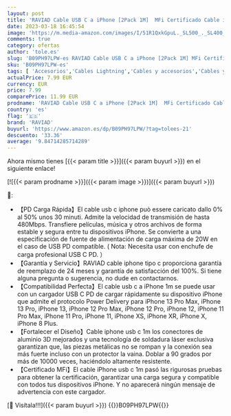```yaml
---
layout: post
title: 'RAVIAD Cable USB C a iPhone [2Pack 1M]  MFi Certificado Cable iPhone Cargador nailon trenzado PD Rápida Tipo C a iPhone Cable para iPhone 13 12 11 Pro Max Mini X XS XR 8 Plus- Negro'
date: 2023-03-18 16:45:54
image: 'https://m.media-amazon.com/images/I/51R1QxkGpuL._SL500_._SL400_.jpg'
comments: true
category: ofertas
author: 'tole.es'
slug: 'B09PH97LPW-es RAVIAD Cable USB C a iPhone [2Pack 1M] MFi Certificado...'
sku: 'B09PH97LPW-es'
tags: [ 'Accesorios','Cables Lightning','Cables y accesorios','Cables y conectores','Informática','iphone','raviad','🇪🇸', ]
actualPrice: 7.99 EUR
currency: EUR
price: 7.99
comparePrice: 11.99 EUR
prodname: 'RAVIAD Cable USB C a iPhone [2Pack 1M]  MFi Certificado Cable iPhone Cargador nailon trenzado PD Rápida Tipo C a iPhone Cable para iPhone 13 12 11 Pro Max Mini X XS XR 8 Plus- Negro'
country: 'es'
flag: '🇪🇸'
brand: 'RAVIAD'
buyurl: 'https://www.amazon.es/dp/B09PH97LPW/?tag=tolees-21'
descuento: '33.36'
average: '9.84714285714289'
---
```


Ahora mismo tienes [{{< param title >}}]({{< param buyurl >}}) en el siguiente enlace!

[![{{< param prodname >}}]({{< param image >}})]({{< param buyurl >}})

🔎:

- 【PD Carga Rápida】El cable usb c iphone può essere caricato dallo 0% al 50% unos 30 minuti. Admite la velocidad de transmisión de hasta 480Mbps. Transfiere películas, música y otros archivos de forma estable y segura entre tu dispositivos iPhone. Se convierte a una especificación de fuente de alimentación de carga máxima de 20W en el caso de USB PD compatible. ( Nota: Necesita usar con enchufe de carga profesional USB C PD. ）
- 【Garantía y Servicio】RAVIAD cable iphone tipo c proporciona garantía de reemplazo de 24 meses y garantía de satisfacción del 100%. Si tiene alguna pregunta o sugerencia, no dude en contactarnos.
- 【Compatibilidad Perfecta】El cable usb c a iPhone 1m se puede usar con un cargador USB C PD de cargar rápidamente su dispositivo iPhone que admite el protocolo Power Delivery para iPhone 13 Pro Max, iPhone 13 Pro, iPhone 13, iPhone 12 Pro Max, iPhone 12 Pro, iPhone 12, iPhone 11 Pro Max, iPhone 11 Pro, iPhone 11, iPhone XS, iPhone XR, iPhone X, iPhone 8 Plus.
- 【Fortalecer el Diseño】Cable iphone usb c 1m los conectores de aluminio 3D mejorados y una tecnología de soldadura láser exclusiva garantizan que, las piezas metálicas no se rompan y la conexión sea más fuerte incluso con un protector la vaina. Doblar a 90 grados por más de 10000 veces, haciéndolo altamente resistente.
- 【Certificado MFi】El cable iPhone usb c 1m pasó las rigurosas pruebas para obtener la certificación, garantizar una carga segura y compatible con todos tus dispositivos iPhone. Y no aparecerá ningún mensaje de advertencia con este cargador.

[🛒 Visítala!!!]({{< param buyurl >}})
{{<world>}}B09PH97LPW{{</world>}}
